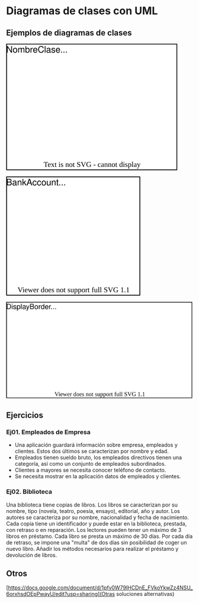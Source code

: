 # Diagramas de clases con UML

## Ejemplos de diagramas de clases

![Alt](diagramas/diag01.drawio.svg)

![Alt](diagramas/diag_BankAccount.drawio.svg)

![Alt](diagramas/sobrecarga.drawio.svg)

## Ejercicios

### Ej01. Empleados de Empresa

- Una aplicación guardará información sobre empresa, empleados y clientes. Estos dos últimos se caracterizan por nombre y edad.
- Empleados tienen sueldo bruto, los empleados directivos tienen una categoría, así como un conjunto de empleados subordinados.
- Clientes a mayores se necesita conocer teléfono de contacto.
- Se necesita mostrar en la aplicación datos de empleados y clientes.


### Ej02. Biblioteca

Una biblioteca tiene copias de libros.
Los libros se caracterizan por su nombre, tipo (novela, teatro, poesía, ensayo), editorial, año y autor.
Los autores se caracteriza por su nombre, nacionalidad y fecha de nacimiento.
Cada copia tiene un identificador y puede estar en la biblioteca, prestada, con retraso o en reparación.
Los lectores pueden tener un máximo de 3 libros en préstamo.
Cada libro se presta un máximo de 30 días. Por cada día de retraso, se impone una "multa" de dos días sin posibilidad de coger un nuevo libro.
Añadir los métodos necesarios para realizar el préstamo y devolución de libros.


## Otros
[https://docs.google.com/document/d/1pfv0W79IHCDnE_FVkoYkwZz4NSU_6orxhsdOEpPwayU/edit?usp=sharing](Otras soluciones alternativas)
